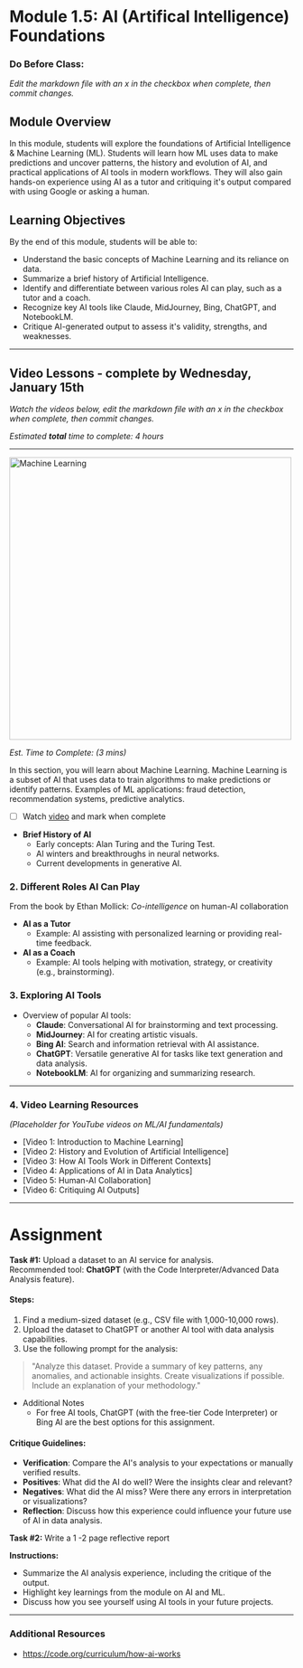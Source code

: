 # Module 1.5: AI (Artifical Intelligence) Foundations

### Do Before Class:  

_Edit the markdown file with an x in the checkbox when complete, then commit changes._

## Module Overview
In this module, students will explore the foundations of Artificial Intelligence & Machine Learning (ML). Students will learn how ML uses data to make predictions and uncover patterns, the history and evolution of AI, and practical applications of AI tools in modern workflows. They will also gain hands-on experience using AI as a tutor and critiquing it's output compared with using Google or asking a human.

## Learning Objectives
By the end of this module, students will be able to:
- Understand the basic concepts of Machine Learning and its reliance on data.
- Summarize a brief history of Artificial Intelligence.
- Identify and differentiate between various roles AI can play, such as a tutor and a coach.
- Recognize key AI tools like Claude, MidJourney, Bing, ChatGPT, and NotebookLM.
- Critique AI-generated output to assess it's validity, strengths, and weaknesses.

---

## Video Lessons - complete by Wednesday, January 15th

_Watch the videos below, edit the markdown file with an x in the checkbox when complete, then commit changes._

_Estimated **total** time to complete: 4 hours_

----

<a href="https://www.youtube.com/watch?v=KHbwOetbmbs" target="_blank" rel="noopener noreferrer">
    <img src="https://github.com/user-attachments/assets/c24f1ca4-42fc-463d-a0af-f6c5f6c3901e" alt="Machine Learning" width="500">
</a>

_Est. Time to Complete: (3 mins)_

In this section, you will learn about Machine Learning. Machine Learning is a subset of AI that uses data to train algorithms to make predictions or identify patterns. Examples of ML applications: fraud detection, recommendation systems, predictive analytics.   

- [ ] Watch [video](https://www.youtube.com/watch?v=KHbwOetbmbs) and mark when complete

- **Brief History of AI**  
  - Early concepts: Alan Turing and the Turing Test.  
  - AI winters and breakthroughs in neural networks.  
  - Current developments in generative AI.

### 2. Different Roles AI Can Play
From the book by Ethan Mollick: *Co-intelligence* on human-AI collaboration
- **AI as a Tutor**  
  - Example: AI assisting with personalized learning or providing real-time feedback.
- **AI as a Coach**  
  - Example: AI tools helping with motivation, strategy, or creativity (e.g., brainstorming).  

### 3. Exploring AI Tools
- Overview of popular AI tools:
  - **Claude**: Conversational AI for brainstorming and text processing.  
  - **MidJourney**: AI for creating artistic visuals.  
  - **Bing AI**: Search and information retrieval with AI assistance.  
  - **ChatGPT**: Versatile generative AI for tasks like text generation and data analysis.  
  - **NotebookLM**: AI for organizing and summarizing research.  

---

### 4. Video Learning Resources
*(Placeholder for YouTube videos on ML/AI fundamentals)*  
- [Video 1: Introduction to Machine Learning]  
- [Video 2: History and Evolution of Artificial Intelligence]  
- [Video 3: How AI Tools Work in Different Contexts]  
- [Video 4: Applications of AI in Data Analytics]  
- [Video 5: Human-AI Collaboration]  
- [Video 6: Critiquing AI Outputs]  

---

# Assignment
**Task #1:** Upload a dataset to an AI service for analysis.  
Recommended tool: **ChatGPT** (with the Code Interpreter/Advanced Data Analysis feature).  

#### Steps:
1. Find a medium-sized dataset (e.g., CSV file with 1,000-10,000 rows).
2. Upload the dataset to ChatGPT or another AI tool with data analysis capabilities.  
3. Use the following prompt for the analysis:  

> "Analyze this dataset. Provide a summary of key patterns, any anomalies, and actionable insights. Create visualizations if possible. Include an explanation of your methodology."

* Additional Notes 
   - For free AI tools, ChatGPT (with the free-tier Code Interpreter) or Bing AI are the best options for this assignment.  

#### Critique Guidelines:
- **Verification**: Compare the AI's analysis to your expectations or manually verified results.  
- **Positives**: What did the AI do well? Were the insights clear and relevant?  
- **Negatives**: What did the AI miss? Were there any errors in interpretation or visualizations?  
- **Reflection**: Discuss how this experience could influence your future use of AI in data analysis.


**Task #2:** Write a 1 -2 page reflective report 

**Instructions:**  
- Summarize the AI analysis experience, including the critique of the output.  
- Highlight key learnings from the module on AI and ML.  
- Discuss how you see yourself using AI tools in your future projects.  

---

### Additional Resources

- https://code.org/curriculum/how-ai-works 
